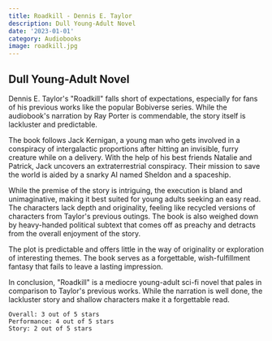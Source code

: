 ```yaml
---
title: Roadkill - Dennis E. Taylor
description: Dull Young-Adult Novel
date: '2023-01-01'
category: Audiobooks
image: roadkill.jpg
---
```


## Dull Young-Adult Novel

Dennis E. Taylor's "Roadkill" falls short of expectations, especially for fans of his previous works like the popular Bobiverse series. While the audiobook's narration by Ray Porter is commendable, the story itself is lackluster and predictable.

The book follows Jack Kernigan, a young man who gets involved in a conspiracy of intergalactic proportions after hitting an invisible, furry creature while on a delivery. With the help of his best friends Natalie and Patrick, Jack uncovers an extraterrestrial conspiracy. Their mission to save the world is aided by a snarky AI named Sheldon and a spaceship.

While the premise of the story is intriguing, the execution is bland and unimaginative, making it best suited for young adults seeking an easy read. The characters lack depth and originality, feeling like recycled versions of characters from Taylor's previous outings. The book is also weighed down by heavy-handed political subtext that comes off as preachy and detracts from the overall enjoyment of the story.

The plot is predictable and offers little in the way of originality or exploration of interesting themes. The book serves as a forgettable, wish-fulfillment fantasy that fails to leave a lasting impression.

In conclusion, "Roadkill" is a mediocre young-adult sci-fi novel that pales in comparison to Taylor's previous works. While the narration is well done, the lackluster story and shallow characters make it a forgettable read.

```
Overall: 3 out of 5 stars
Performance: 4 out of 5 stars
Story: 2 out of 5 stars
```